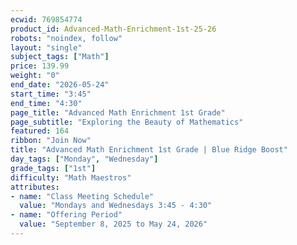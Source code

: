 ```yaml
---
ecwid: 769854774
product_id: Advanced-Math-Enrichment-1st-25-26
robots: "noindex, follow"
layout: "single"
subject_tags: ["Math"]
price: 139.99
weight: "0"
end_date: "2026-05-24"
start_time: "3:45"
end_time: "4:30"
page_title: "Advanced Math Enrichment 1st Grade"
page_subtitle: "Exploring the Beauty of Mathematics"
featured: 164
ribbon: "Join Now"
title: "Advanced Math Enrichment 1st Grade | Blue Ridge Boost"
day_tags: ["Monday", "Wednesday"]
grade_tags: ["1st"]
difficulty: "Math Maestros"
attributes:
- name: "Class Meeting Schedule"
  value: "Mondays and Wednesdays 3:45 - 4:30"
- name: "Offering Period"
  value: "September 8, 2025 to May 24, 2026"
---
```

